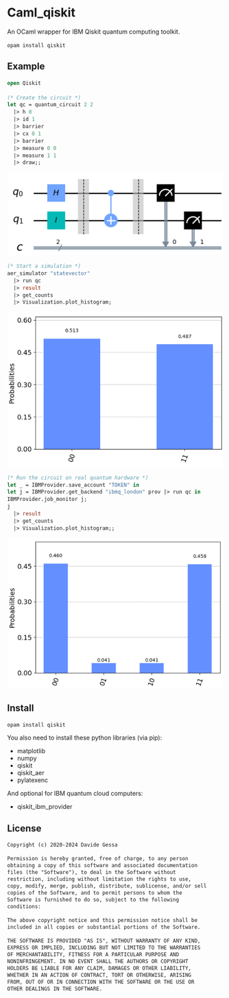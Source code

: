 # Caml_qiskit

An OCaml wrapper for IBM Qiskit quantum computing toolkit.

```opam install qiskit```


## Example

```ocaml
open Qiskit

(* Create the circuit *)
let qc = quantum_circuit 2 2 
  |> h 0 
  |> id 1 
  |> barrier
  |> cx 0 1
  |> barrier
  |> measure 0 0
  |> measure 1 1
  |> draw;;
```

![Quantum circuit](https://raw.githubusercontent.com/dakk/caml_qiskit/master/media/readme_circuit.png)

```ocaml
(* Start a simulation *)
aer_simulator "statevector" 
  |> run qc 
  |> result 
  |> get_counts 
  |> Visualization.plot_histogram;
```

![Quantum sim res](https://raw.githubusercontent.com/dakk/caml_qiskit/master/media/readme_ressim.png)


```ocaml
(* Run the circuit on real quantum hardware *)
let _ = IBMProvider.save_account "TOKEN" in
let j = IBMProvider.get_backend "ibmq_london" prov |> run qc in
IBMProvider.job_monitor j;
j 
  |> result 
  |> get_counts 
  |> Visualization.plot_histogram;;
```

![Quantum sim res](https://raw.githubusercontent.com/dakk/caml_qiskit/master/media/readme_resreal.png)



## Install

```opam install qiskit```

You also need to install these python libraries (via pip):

- matplotlib
- numpy
- qiskit
- qiskit_aer
- pylatexenc

And optional for IBM quantum cloud computers:
- qiskit_ibm_provider


## License
```
Copyright (c) 2020-2024 Davide Gessa

Permission is hereby granted, free of charge, to any person
obtaining a copy of this software and associated documentation
files (the "Software"), to deal in the Software without
restriction, including without limitation the rights to use,
copy, modify, merge, publish, distribute, sublicense, and/or sell
copies of the Software, and to permit persons to whom the
Software is furnished to do so, subject to the following
conditions:

The above copyright notice and this permission notice shall be
included in all copies or substantial portions of the Software.

THE SOFTWARE IS PROVIDED "AS IS", WITHOUT WARRANTY OF ANY KIND,
EXPRESS OR IMPLIED, INCLUDING BUT NOT LIMITED TO THE WARRANTIES
OF MERCHANTABILITY, FITNESS FOR A PARTICULAR PURPOSE AND
NONINFRINGEMENT. IN NO EVENT SHALL THE AUTHORS OR COPYRIGHT
HOLDERS BE LIABLE FOR ANY CLAIM, DAMAGES OR OTHER LIABILITY,
WHETHER IN AN ACTION OF CONTRACT, TORT OR OTHERWISE, ARISING
FROM, OUT OF OR IN CONNECTION WITH THE SOFTWARE OR THE USE OR
OTHER DEALINGS IN THE SOFTWARE.
```